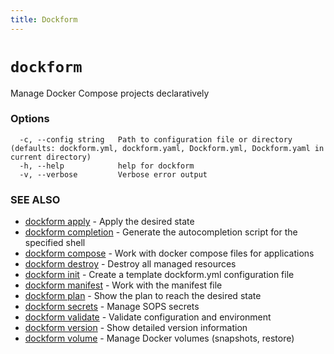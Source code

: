 ```yaml
---
title: Dockform
---
```


# `dockform`

Manage Docker Compose projects declaratively

### Options

```
  -c, --config string   Path to configuration file or directory (defaults: dockform.yml, dockform.yaml, Dockform.yml, Dockform.yaml in current directory)
  -h, --help            help for dockform
  -v, --verbose         Verbose error output
```

### SEE ALSO

* [dockform apply](/cli/dockform_apply)	 - Apply the desired state
* [dockform completion](/cli/dockform_completion)	 - Generate the autocompletion script for the specified shell
* [dockform compose](/cli/dockform_compose)	 - Work with docker compose files for applications
* [dockform destroy](/cli/dockform_destroy)	 - Destroy all managed resources
* [dockform init](/cli/dockform_init)	 - Create a template dockform.yml configuration file
* [dockform manifest](/cli/dockform_manifest)	 - Work with the manifest file
* [dockform plan](/cli/dockform_plan)	 - Show the plan to reach the desired state
* [dockform secrets](/cli/dockform_secrets)	 - Manage SOPS secrets
* [dockform validate](/cli/dockform_validate)	 - Validate configuration and environment
* [dockform version](/cli/dockform_version)	 - Show detailed version information
* [dockform volume](/cli/dockform_volume)	 - Manage Docker volumes (snapshots, restore)


